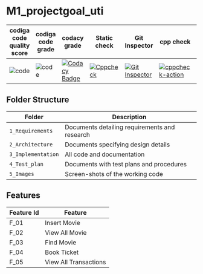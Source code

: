# M1_projectgoal_uti
|codiga code quality score |codiga code grade |codacy grade |Static check |Git Inspector |cpp check |unit test |
|---|---|---|---|---|---|---|
|![code](https://api.codiga.io/project/31392/score/svg) |![code](https://api.codiga.io/project/31392/status/svg) |[![Codacy Badge](https://app.codacy.com/project/badge/Grade/f402da96e5ae415d890f92f91c2769c0)](https://www.codacy.com/gh/Samayanjali/M1_projectgoal_uti/dashboard?utm_source=github.com&amp;utm_medium=referral&amp;utm_content=Samayanjali/M1_projectgoal_uti&amp;utm_campaign=Badge_Grade) |[![Cppcheck](https://github.com/Samayanjali/M1_projectgoal_uti/actions/workflows/c-cpp.yml/badge.svg)](https://github.com/Samayanjali/M1_projectgoal_uti/actions/workflows/c-cpp.yml) |[![Git Inspector](https://github.com/Samayanjali/M1_projectgoal_uti/actions/workflows/git%20inspector.yml/badge.svg)](https://github.com/Samayanjali/M1_projectgoal_uti/actions/workflows/git%20inspector.yml) |[![cppcheck-action](https://github.com/Samayanjali/M1_projectgoal_uti/actions/workflows/cpp%20check.yml/badge.svg)](https://github.com/Samayanjali/M1_projectgoal_uti/actions/workflows/cpp%20check.yml) |[![Unit Testing - Unity](https://github.com/Samayanjali/M1_projectgoal_uti/actions/workflows/unit%20test.yml/badge.svg)](https://github.com/Samayanjali/M1_projectgoal_uti/actions/workflows/unit%20test.yml) |





## Folder Structure
Folder             | Description
-------------------| -----------------------------------------
`1_Requirements`   | Documents detailing requirements and research
`2_Architecture`   | Documents specifying design details
`3_Implementation` | All code and documentation
`4_Test_plan`      | Documents with test plans and procedures
`5_Images`         | Screen-shots of the working code
##  Features
| Feature Id | Feature |
| -----------|---------|
|F_01| Insert Movie | |
|F_02|View All Movie |
|F_03| Find Movie |
|F_04| Book Ticket |
|F_05| View All Transactions |


